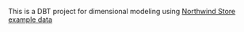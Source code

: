 This is a DBT project for dimensional modeling using [Northwind Store example data](https://github.com/pthom/northwind_psql)
